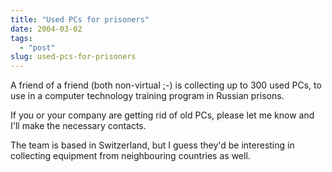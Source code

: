 ```yaml
---
title: "Used PCs for prisoners"
date: 2004-03-02
tags: 
  - "post"
slug: used-pcs-for-prisoners
---
```


A friend of a friend (both non-virtual ;-) is collecting up to 300 used PCs, to use in a computer technology training program in Russian prisons.

If you or your company are getting rid of old PCs, please let me know and I'll make the necessary contacts.

The team is based in Switzerland, but I guess they'd be interesting in collecting equipment from neighbouring countries as well.
